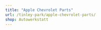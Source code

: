 ```yaml
---
title: "Apple Chevrolet Parts"
url: /tinley-park/apple-chevrolet-parts/
shop: Autowerkstatt
---
```

